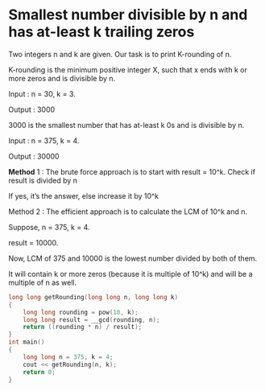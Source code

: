 # Smallest number divisible by n and has at-least k trailing zeros

Two integers n and k are given. Our task is to print K-rounding of n.
    
K-rounding is the minimum positive integer X, such that x ends with k or more zeros and is divisible by n.

Input :  n = 30, k = 3.
    
Output : 3000
    
3000 is the smallest number that has at-least k 0s and is divisible by n.
    
Input : n = 375, k = 4.
    
Output : 30000
    
**Method** 1 : The brute force approach is to start with result = 10^k. Check if result is divided by n

If yes, it’s the answer, else increase it by 10^k

Method 2 : The efficient approach is to calculate the LCM of 10^k and n.
    
Suppose, n = 375, k = 4.
    
result = 10000.
    
Now, LCM of 375 and 10000 is the lowest number divided by both of them.
    
It will contain k or more zeros (because it is multiple of 10^k) and will be a multiple of n as well.
```cpp
long long getRounding(long long n, long long k) 
{ 
    long long rounding = pow(10, k); 
    long long result = __gcd(rounding, n); 
    return ((rounding * n) / result); 
} 
int main() 
{ 
    long long n = 375, k = 4; 
    cout << getRounding(n, k); 
    return 0; 
}
```
